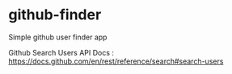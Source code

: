 # github-finder
Simple github user finder app

Github Search Users API Docs : 
https://docs.github.com/en/rest/reference/search#search-users

